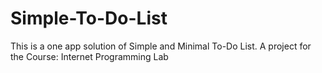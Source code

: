 # Simple-To-Do-List
This is a one app solution of Simple and Minimal To-Do List. A project for the Course: Internet Programming Lab
